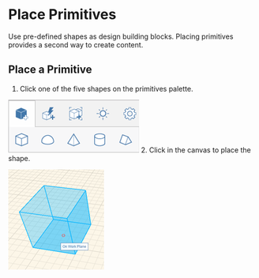 # Place Primitives

Use pre-defined shapes as design building blocks. Placing primitives provides a second way to create content.


## Place a Primitive

1.  Click one of the five shapes on the primitives palette.

![](Images/GUID-64BB4908-639E-4A56-BA99-7241421CF82F-low.png)
2. Click in the canvas to place the shape.

![](Images/GUID-08D9B90C-BE55-4596-BFFB-3436E9D2A939-low.png)
